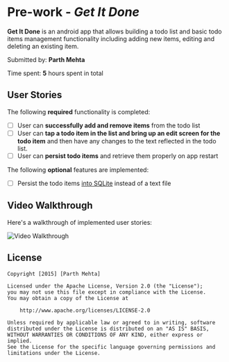 # Pre-work - *Get It Done*

**Get It Done** is an android app that allows building a todo list and basic todo items management functionality including adding new items, editing and deleting an existing item.

Submitted by: **Parth Mehta**

Time spent: **5** hours spent in total

## User Stories

The following **required** functionality is completed:

* [ ] User can **successfully add and remove items** from the todo list
* [ ] User can **tap a todo item in the list and bring up an edit screen for the todo item** and then have any changes to the text reflected in the todo list.
* [ ] User can **persist todo items** and retrieve them properly on app restart

The following **optional** features are implemented:

* [ ] Persist the todo items [into SQLite](http://guides.codepath.com/android/Persisting-Data-to-the-Device#sqlite) instead of a text file

## Video Walkthrough 

Here's a walkthrough of implemented user stories:

<img src='http://i.imgur.com/5ANaiYD.gif' title='Video Walkthrough' width='' alt='Video Walkthrough' />



## License

    Copyright [2015] [Parth Mehta]

    Licensed under the Apache License, Version 2.0 (the "License");
    you may not use this file except in compliance with the License.
    You may obtain a copy of the License at

        http://www.apache.org/licenses/LICENSE-2.0

    Unless required by applicable law or agreed to in writing, software
    distributed under the License is distributed on an "AS IS" BASIS,
    WITHOUT WARRANTIES OR CONDITIONS OF ANY KIND, either express or implied.
    See the License for the specific language governing permissions and
    limitations under the License.
